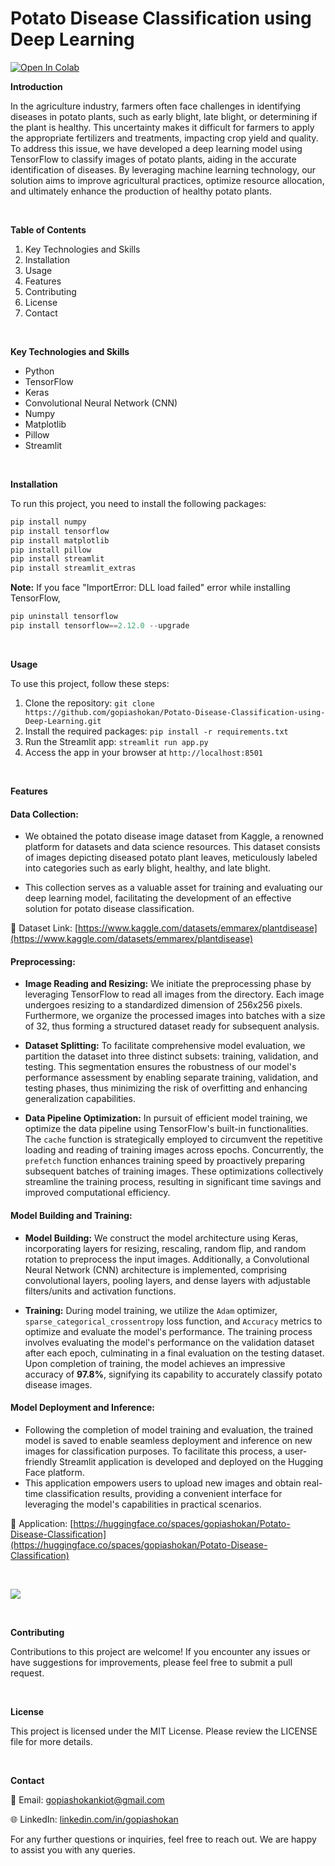 # Potato Disease Classification using Deep Learning

[![Open In Colab](https://colab.research.google.com/assets/colab-badge.svg)](https://colab.research.google.com/drive/11s-kBquKT-ZiZwVMxR3KxuMKoUf6-ynd?usp=sharing)

**Introduction**

In the agriculture industry, farmers often face challenges in identifying diseases in potato plants, such as early blight, late blight, or determining if the plant is healthy. This uncertainty makes it difficult for farmers to apply the appropriate fertilizers and treatments, impacting crop yield and quality. To address this issue, we have developed a deep learning model using TensorFlow to classify images of potato plants, aiding in the accurate identification of diseases. By leveraging machine learning technology, our solution aims to improve agricultural practices, optimize resource allocation, and ultimately enhance the production of healthy potato plants.

<br />

**Table of Contents**

1. Key Technologies and Skills
2. Installation
3. Usage
4. Features
5. Contributing
6. License
7. Contact

<br />

**Key Technologies and Skills**
- Python
- TensorFlow
- Keras
- Convolutional Neural Network (CNN)
- Numpy
- Matplotlib
- Pillow
- Streamlit

<br />

**Installation**

To run this project, you need to install the following packages:

```python
pip install numpy
pip install tensorflow
pip install matplotlib
pip install pillow
pip install streamlit
pip install streamlit_extras
```

**Note:** If you face "ImportError: DLL load failed" error while installing TensorFlow,
```python
pip uninstall tensorflow
pip install tensorflow==2.12.0 --upgrade
```

<br />

**Usage**

To use this project, follow these steps:

1. Clone the repository: ```git clone https://github.com/gopiashokan/Potato-Disease-Classification-using-Deep-Learning.git```
2. Install the required packages: ```pip install -r requirements.txt```
3. Run the Streamlit app: ```streamlit run app.py```
4. Access the app in your browser at ```http://localhost:8501```

<br />

**Features**

#### Data Collection:
   - We obtained the potato disease image dataset from Kaggle, a renowned platform for datasets and data science resources. This dataset consists of images depicting diseased potato plant leaves, meticulously labeled into categories such as early blight, healthy, and late blight.

   - This collection serves as a valuable asset for training and evaluating our deep learning model, facilitating the development of an effective solution for potato disease classification.

📙 Dataset Link: [https://www.kaggle.com/datasets/emmarex/plantdisease](https://www.kaggle.com/datasets/emmarex/plantdisease)


#### Preprocessing:

   - **Image Reading and Resizing:** We initiate the preprocessing phase by leveraging TensorFlow to read all images from the directory. Each image undergoes resizing to a standardized dimension of 256x256 pixels. Furthermore, we organize the processed images into batches with a size of 32, thus forming a structured dataset ready for subsequent analysis.

   - **Dataset Splitting:** To facilitate comprehensive model evaluation, we partition the dataset into three distinct subsets: training, validation, and testing. This segmentation ensures the robustness of our model's performance assessment by enabling separate training, validation, and testing phases, thus minimizing the risk of overfitting and enhancing generalization capabilities.

   - **Data Pipeline Optimization:** In pursuit of efficient model training, we optimize the data pipeline using TensorFlow's built-in functionalities. The `cache` function is strategically employed to circumvent the repetitive loading and reading of training images across epochs. Concurrently, the `prefetch` function enhances training speed by proactively preparing subsequent batches of training images. These optimizations collectively streamline the training process, resulting in significant time savings and improved computational efficiency.


#### Model Building and Training:

   - **Model Building:** We construct the model architecture using Keras, incorporating layers for resizing, rescaling, random flip, and random rotation to preprocess the input images. Additionally, a Convolutional Neural Network (CNN) architecture is implemented, comprising convolutional layers, pooling layers, and dense layers with adjustable filters/units and activation functions.

   - **Training:** During model training, we utilize the `Adam` optimizer, `sparse_categorical_crossentropy` loss function, and `Accuracy` metrics to optimize and evaluate the model's performance. The training process involves evaluating the model's performance on the validation dataset after each epoch, culminating in a final evaluation on the testing dataset. Upon completion of training, the model achieves an impressive accuracy of **97.8%**, signifying its capability to accurately classify potato disease images.


#### Model Deployment and Inference:
   - Following the completion of model training and evaluation, the trained model is saved to enable seamless deployment and inference on new images for classification purposes. To facilitate this process, a user-friendly Streamlit application is developed and deployed on the Hugging Face platform. 
   - This application empowers users to upload new images and obtain real-time classification results, providing a convenient interface for leveraging the model's capabilities in practical scenarios.

🚀 Application: [https://huggingface.co/spaces/gopiashokan/Potato-Disease-Classification](https://huggingface.co/spaces/gopiashokan/Potato-Disease-Classification)

<br />

![](https://github.com/gopiashokan/Potato-Disease-Classification-using-Deep-Learning/blob/main/image/Inference_image_output.JPG)

<br />

**Contributing**

Contributions to this project are welcome! If you encounter any issues or have suggestions for improvements, please feel free to submit a pull request.

<br />

**License**

This project is licensed under the MIT License. Please review the LICENSE file for more details.

<br />

**Contact**

📧 Email: gopiashokankiot@gmail.com 

🌐 LinkedIn: [linkedin.com/in/gopiashokan](https://www.linkedin.com/in/gopiashokan)

For any further questions or inquiries, feel free to reach out. We are happy to assist you with any queries.

